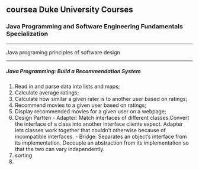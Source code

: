 ## coursea Duke University Courses
### Java Programming and Software Engineering Fundamentals Specialization
---
 Java programing principles of software design

---
##### Java Programming: Build a Recommendation System

1. Read in and parse data into lists and maps;
2. Calculate average ratings;
3. Calculate how similar a given rater is to another user based on ratings;
4. Recommend movies to a given user based on ratings;
5. Display recommended movies for a given user on a webpage;
6. Design Partten - Adapter: Match interfaces of different classes.Convert the interface of a class into another interface clients expect. Adapter lets classes work together that                     couldn’t otherwise because of incompatible interfaces.
                  - Bridge: Separates an object’s interface from its implementation. Decouple an abstraction from its implementation so that the two can vary independently.
7. sorting
8. 
